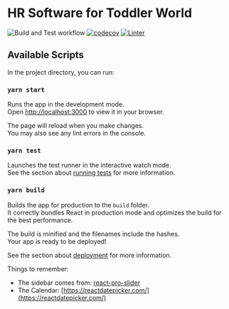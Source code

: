 # HR Software for Toddler World

![Build and Test workflow](https://github.com/aheedshah/toddler-world-hr/actions/workflows/build_test_react.yml/badge.svg)
[![codecov](https://codecov.io/gh/aheedshah/toddler-world-hr/graph/badge.svg?token=QOFBQ3EMDO)](https://codecov.io/gh/aheedshah/toddler-world-hr)
[![Linter](https://github.com/aheedshah/toddler-world/actions/workflows/linter.yml/badge.svg)](https://github.com/marketplace/actions/super-linter)

## Available Scripts

In the project directory, you can run:

### `yarn start`

Runs the app in the development mode.\
Open [http://localhost:3000](http://localhost:3000) to view it in your browser.

The page will reload when you make changes.\
You may also see any lint errors in the console.

### `yarn test`

Launches the test runner in the interactive watch mode.\
See the section about [running tests](https://facebook.github.io/create-react-app/docs/running-tests) for more information.

### `yarn build`

Builds the app for production to the `build` folder.\
It correctly bundles React in production mode and optimizes the build for the best performance.

The build is minified and the filenames include the hashes.\
Your app is ready to be deployed!

See the section about [deployment](https://facebook.github.io/create-react-app/docs/deployment) for more information.

Things to remember:
- The sidebar comes from: [react-pro-slider](https://www.npmjs.com/package/react-pro-sidebar)
- The Calendar: [https://reactdatepicker.com/](https://reactdatepicker.com/)